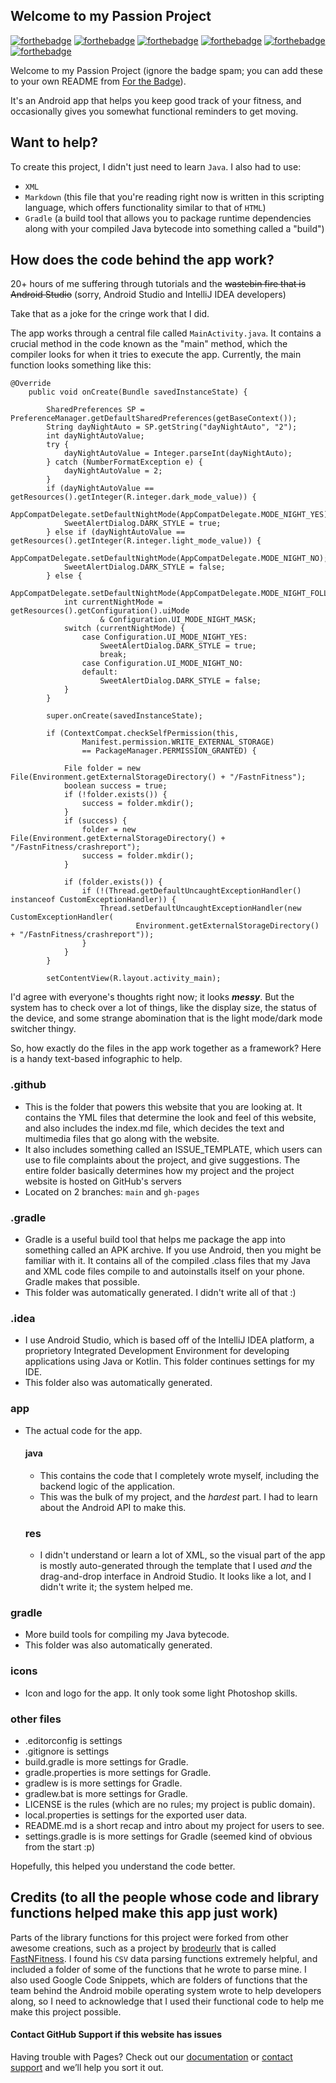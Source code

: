 ## Welcome to my Passion Project

[![forthebadge](https://forthebadge.com/images/badges/gluten-free.svg)](https://forthebadge.com)
[![forthebadge](https://forthebadge.com/images/badges/made-with-crayons.svg)](https://forthebadge.com)
[![forthebadge](https://forthebadge.com/images/badges/built-for-android.svg)](https://forthebadge.com)
[![forthebadge](https://forthebadge.com/images/badges/it-works-why.svg)](https://forthebadge.com)
[![forthebadge](https://forthebadge.com/images/badges/made-with-java.svg)](https://forthebadge.com)
[![forthebadge](https://forthebadge.com/images/badges/60-percent-of-the-time-works-every-time.svg)](https://forthebadge.com)

Welcome to my Passion Project (ignore the badge spam; you can add these to your own README from
[For the Badge](https://www.forthebadge.com)).

It's an Android app that helps you keep good track of your fitness, and occasionally gives you
somewhat functional reminders to get moving.

## Want to help?

To create this project, I didn't just need to learn `Java`. I also had to use:

*   `XML`
*   `Markdown` (this file that you're reading right now is written in this scripting language,
    which offers functionality similar to that of `HTML`)
*   `Gradle` (a build tool that allows you to package runtime dependencies along with your
    compiled Java bytecode into something called a "build")


## How does the code behind the app work?

20+ hours of me suffering through tutorials and the ~~wastebin fire that is Android Studio~~
(sorry, Android Studio and IntelliJ IDEA developers)

Take that as a joke for the cringe work that I did.

The app works through a central file called `MainActivity.java`.
It contains a crucial method in the code known as the "main" method, which the compiler looks for
when it tries to execute the app. Currently, the main function looks something like this:

    @Override
        public void onCreate(Bundle savedInstanceState) {

            SharedPreferences SP = PreferenceManager.getDefaultSharedPreferences(getBaseContext());
            String dayNightAuto = SP.getString("dayNightAuto", "2");
            int dayNightAutoValue;
            try {
                dayNightAutoValue = Integer.parseInt(dayNightAuto);
            } catch (NumberFormatException e) {
                dayNightAutoValue = 2;
            }
            if (dayNightAutoValue == getResources().getInteger(R.integer.dark_mode_value)) {
                AppCompatDelegate.setDefaultNightMode(AppCompatDelegate.MODE_NIGHT_YES);
                SweetAlertDialog.DARK_STYLE = true;
            } else if (dayNightAutoValue == getResources().getInteger(R.integer.light_mode_value)) {
                AppCompatDelegate.setDefaultNightMode(AppCompatDelegate.MODE_NIGHT_NO);
                SweetAlertDialog.DARK_STYLE = false;
            } else {
                AppCompatDelegate.setDefaultNightMode(AppCompatDelegate.MODE_NIGHT_FOLLOW_SYSTEM);
                int currentNightMode = getResources().getConfiguration().uiMode
                        & Configuration.UI_MODE_NIGHT_MASK;
                switch (currentNightMode) {
                    case Configuration.UI_MODE_NIGHT_YES:
                        SweetAlertDialog.DARK_STYLE = true;
                        break;
                    case Configuration.UI_MODE_NIGHT_NO:
                    default:
                        SweetAlertDialog.DARK_STYLE = false;
                }
            }

            super.onCreate(savedInstanceState);

            if (ContextCompat.checkSelfPermission(this,
                    Manifest.permission.WRITE_EXTERNAL_STORAGE)
                    == PackageManager.PERMISSION_GRANTED) {

                File folder = new File(Environment.getExternalStorageDirectory() + "/FastnFitness");
                boolean success = true;
                if (!folder.exists()) {
                    success = folder.mkdir();
                }
                if (success) {
                    folder = new File(Environment.getExternalStorageDirectory() + "/FastnFitness/crashreport");
                    success = folder.mkdir();
                }

                if (folder.exists()) {
                    if (!(Thread.getDefaultUncaughtExceptionHandler() instanceof CustomExceptionHandler)) {
                        Thread.setDefaultUncaughtExceptionHandler(new CustomExceptionHandler(
                                Environment.getExternalStorageDirectory() + "/FastnFitness/crashreport"));
                    }
                }
            }

            setContentView(R.layout.activity_main);

I'd agree with everyone's thoughts right now; it looks ***messy***. But the system has to check over
a lot of things, like the display size, the status of the device, and some strange abomination that
is the light mode/dark mode switcher thingy.

So, how exactly do the files in the app work together as a framework?
Here is a handy text-based infographic to help.

   ### .github
   *   This is the folder that powers this website that you are looking at. It contains the YML files that determine the look and feel of this website, and also includes the index.md file, which decides the text and multimedia files that go along with the website.
   *   It also includes something called an ISSUE_TEMPLATE, which users can use to file complaints about the project, and give suggestions. The entire folder basically determines how my project and the project website is hosted on GitHub's servers
   *   Located on 2 branches: `main` and `gh-pages`
    
   ### .gradle
   *   Gradle is a useful build tool that helps me package the app into something called an APK archive. If you use Android, then you might be familiar with it. It contains all of the compiled .class files that my Java and XML code files compile to and autoinstalls itself on your phone. Gradle makes that possible. 
   *   This folder was automatically generated. I didn't write all of that :)
    
   ### .idea
   *   I use Android Studio, which is based off of the IntelliJ IDEA platform, a proprietory Integrated Development Environment for developing applications using Java or Kotlin. This folder continues settings for my IDE.
   *   This folder also was automatically generated.
    
   ### app
   *   The actual code for the app.
    
       #### java
       *   This contains the code that I completely wrote myself, including the backend logic of the application.
       *   This was the bulk of my project, and the *hardest* part. I had to learn about the Android API to make this.
        
       ### res
       *   I didn't understand or learn a lot of XML, so the visual part of the app is mostly auto-generated through the template that I used *and* the drag-and-drop interface in Android Studio. It looks like a lot, and I didn't write it; the system helped me.
    
   ### gradle
   *   More build tools for compiling my Java bytecode. 
   *   This folder was also automatically generated. 
    
   ### icons
   *   Icon and logo for the app. It only took some light Photoshop skills.
    
   ### other files
   *   .editorconfig is settings
   *   .gitignore is settings
   *   build.gradle is more settings for Gradle.
   *   gradle.properties is more settings for Gradle.
   *   gradlew is is more settings for Gradle.
   *   gradlew.bat is more settings for Gradle.
   *   LICENSE is the rules (which are no rules; my project is public domain).
   *   local.properties is settings for the exported user data.
   *   README.md is a short recap and intro about my project for users to see.
   *   settings.gradle is is more settings for Gradle (seemed kind of obvious from the start :p)

Hopefully, this helped you understand the code better.

## Credits (to all the people whose code and library functions helped make this app just work)

Parts of the library functions for this project were forked from other awesome creations, such as
a project by [brodeurlv](https://www.github.com/brodeurlv) that is called
[FastNFitness](https://www.github/com/brodeurlv/fastnfitness). I found his `CSV` data parsing
functions extremely helpful, and included a folder of some of the functions that he wrote to parse
mine. I also used Google Code Snippets, which are folders of functions that the team behind the
Android mobile operating system wrote to help developers along, so I need to acknowledge that I
used their functional code to help me make this project possible.

#### Contact GitHub Support if this website has issues

Having trouble with Pages? Check out our [documentation](https://docs.github.com/categories/github-pages-basics/) or [contact support](https://support.github.com/contact) and we’ll help you sort it out.
